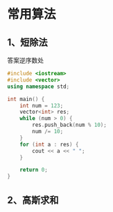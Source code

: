 # 常用算法

## 1、短除法

答案逆序数处

```c++
#include <iostream>
#include <vector>
using namespace std;

int main() {
    int num = 123;
    vector<int> res;
    while (num > 0) {
        res.push_back(num % 10);
        num /= 10;
    }
    for (int a : res) {
        cout << a << " ";
    }

    return 0;
}

```

## 2、高斯求和

